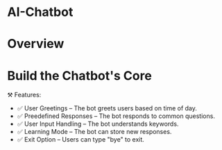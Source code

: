 # AI-Chatbot

# Overview


# Build the Chatbot's Core
 ⚒️ Features:
   
 - ✅ User Greetings – The bot greets users based on time of day.
 - ✅ Preedefined Responses – The bot responds to common questions.
 - ✅ User Input Handling – The bot understands keywords.
 - ✅ Learning Mode – The bot can store new responses.
 - ✅ Exit Option – Users can type "bye" to exit.

